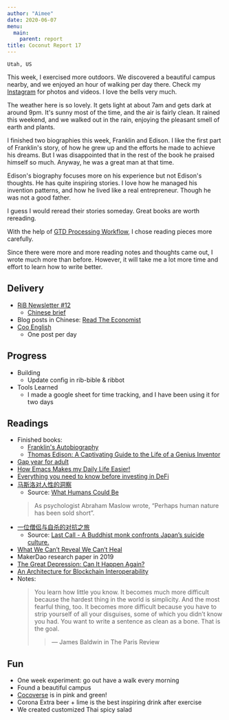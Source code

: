 ```yaml
---
author: "Aimee"
date: 2020-06-07
menu:
  main:
    parent: report
title: Coconut Report 17
---
```


`Utah, US`


This week, I exercised more outdoors. We discovered a beautiful campus nearby, and we enjoyed an hour of walking per day there.
Check my [Instagram](https://www.instagram.com/aimeedeer/) for photos and videos. I love the bells very much.

The weather here is so lovely. It gets light at about 7am and gets dark at around 9pm. 
It's sunny most of the time, and the air is fairly clean.
It rained this weekend, and we walked out in the rain, enjoying the pleasant smell of earth and plants.

I finished two biographies this week, Franklin and Edison. 
I like the first part of Franklin's story, of how he grew up and the efforts he made to achieve his dreams.
But I was disappointed that in the rest of the book he praised himself so much.
Anyway, he was a great man at that time.

Edison's biography focuses more on his experience but not Edison's thoughts.
He has quite inspiring stories. I love how he managed his invention patterns, and how he lived like a real entrepreneur.
Though he was not a good father.

I guess I would reread their stories someday. Great books are worth rereading.

With the help of [GTD Processing Workflow](https://lifedev.net/wp-content/uploads/2017/06/GTD-flowchart.pdf), I chose reading pieces more carefully.

Since there were more and more reading notes and thoughts came out, I wrote much more than before. 
However, it will take me a lot more time and effort to learn how to write better.

## Delivery

- [RiB Newsletter #12](https://rustinblockchain.org/newsletters/2020-06-03-zk-rustups/)
  - [Chinese brief](https://newhacker.org/2020-06-04-rib-12/)
- Blog posts in Chinese: [Read The Economist](https://newhacker.org/2020-06-05-read-the-economist/)
- [Coo English](https://cooenglish.com) 
  - One post per day

## Progress

- Building
  - Update config in rib-bible & ribbot
- Tools Learned
  - I made a google sheet for time tracking, and I have been using it for two days

## Readings

- Finished books:
  - [Franklin's Autobiography](https://www.amazon.com/Franklins-Autobiography-Eclectic-English-Classics-ebook/dp/B0052GE5GC/)
  - [Thomas Edison: A Captivating Guide to the Life of a Genius Inventor](https://www.goodreads.com/notes/38145718-thomas-edison/90889710-aimee-zhu)
- [Gap year for adult](https://seths.blog/2020/06/consider-a-gap-year/)
- [How Emacs Makes my Daily Life Easier!](https://www.youtube.com/watch?v=sxpwBqcCyzA)
- [Everything you need to know before investing in DeFi](https://defiprime.com/investing-defi)
- [马斯洛对人性的洞察](https://mp.weixin.qq.com/s/Y4K-qNee_fU_-0gyK_h30w)
  - Source: [What Humans Could Be](https://blogs.scientificamerican.com/beautiful-minds/what-humans-could-be/)
  >As psychologist Abraham Maslow wrote, “Perhaps human nature has been sold short”.
- [一位僧侣与自杀的对抗之旅](https://mp.weixin.qq.com/s/9w4eilNJDd3PmyOuGe3Btw)
  - Source: [Last Call - A Buddhist monk confronts Japan’s suicide culture.](https://www.newyorker.com/magazine/2013/06/24/last-call-3)
- [What We Can’t Reveal We Can’t Heal](https://a16z.com/2020/06/03/what-we-cant-reveal-we-cant-heal-transparency-technology-media/)
- MakerDao research paper in 2019
- [The Great Depression: Can It Happen Again?](https://mcusercontent.com/0370be2b6c8924496bcb7853a/files/4eda6408-a43f-4170-af23-6a2c3c1e84f0/Galbraith_The_Great_Depression_Can_It_Happen_Again_1979.pdf) 
- [An Architecture for Blockchain Interoperability](https://arxiv.org/pdf/2005.14282.pdf)
- Notes:
  >You learn how little you know. It becomes much more difficult because the hardest thing in the world is simplicity. 
  >And the most fearful thing, too. It becomes more difficult because you have to strip yourself of all your disguises, 
  >some of which you didn’t know you had. 
  >You want to write a sentence as clean as a bone.
  >That is the goal.
  >>— James Baldwin in The Paris Review

## Fun

- One week experiment: go out have a walk every morning
- Found a beautiful campus 
- [Cocoverse](https://cocoverse.com) is in pink and green!
- Corona Extra beer + lime is the best inspiring drink after exercise
- We created customized Thai spicy salad

